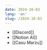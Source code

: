 ```yaml
---
date: 2024-10-03
lang: 'en'
slug: /2024-10-03
---
```


- [[Discord]]
- [[Notion AI]]
- [[Casu Marzu]]

